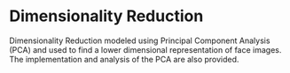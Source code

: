 # Dimensionality Reduction

Dimensionality Reduction modeled using Principal Component Analysis (PCA) and used to find a lower dimensional representation of face images. The implementation and analysis of the PCA are also provided.
